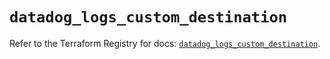 # `datadog_logs_custom_destination`

Refer to the Terraform Registry for docs: [`datadog_logs_custom_destination`](https://registry.terraform.io/providers/datadog/datadog/3.58.0/docs/resources/logs_custom_destination).
